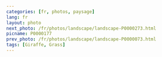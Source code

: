 ```yaml
---
categories: [fr, photos, paysage]
lang: fr
layout: photo
next_photo: /fr/photos/landscape/landscape-P0000273.html
picname: P0000177
prev_photo: /fr/photos/landscape/landscape-P0000073.html
tags: [Giraffe, Grass]
---
```

